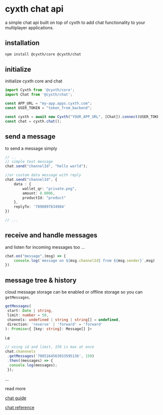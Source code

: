 # cyxth chat api

a simple chat api built on top of cyxth to add 
chat functionality to your multiplayer applications.

## installation

```sh
npm install @cyxth/core @cyxth/chat
```

## initialize

initialize cyxth core and chat 

```ts
import Cyxth from '@cyxth/core';
import Chat from '@cyxth/chat';

const APP_URL = "my-app.apps.cyxth.com";
const USER_TOKEN = "token_from_backend";

const cyxth = await new Cyxth("YOUR_APP_URL", [Chat]).connect(USER_TOKEN);
const chat = cyxth.chat();

```

## send a message

to send a message simply

```ts
// ..
// simple text message
chat.send("channelId", "hello world");

//or custom data message with reply
chat.send("channelId", {
    data : {
        wallet_qr: "private.png",
        amount: 0.0006,
        productId: "product"
    },
    replyTo: '7890897834984'
})

// ...
```

## receive and handle messages

and listen for incoming messages too ...

```ts
chat.on("message",(msg) => {
    console.log(`message on ${msg.channelId} from ${msg.sender}`,msg)
})
```

## message tree & history 

cloud message storage can be enabled or offline storage so you can `getMessages`.

```ts
getMessages(
 start: Date | string,
 limit: number = 50,
 channels: undefined | string | string[] = undefined,
 direction: 'reverse' | 'forward' = 'forward'
): Promise<{ [key: string]: Message[] }>
```

i.e 

```ts
// using id and limit, 150 is max at once
chat.channnels
 .getMessages('7085164563653595136', 150)
 .then((messages) => {
  console.log(messages);
 });
```

... 

read more  

[chat guide](https://cyxth.com/docs/guides/chat)

[chat reference](https://cyxth.com/docs/reference/classes/chat.Chat)  
